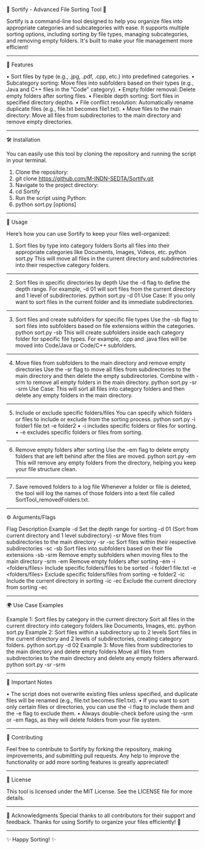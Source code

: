 📂 Sortify - Advanced File Sorting Tool 🧹

Sortify is a command-line tool designed to help you organize files into appropriate categories and subcategories with ease. It supports multiple sorting options, including sorting by file types, managing subcategories, and removing empty folders. It's built to make your file management more efficient!
________________________________________
🚀 Features

•	Sort files by type (e.g., .jpg, .pdf, .cpp, etc.) into predefined categories.
•	Subcategory sorting: Move files into subfolders based on their types (e.g., Java and C++ files in the "Code" category).
•	Empty folder removal: Delete empty folders after sorting files.
•	Flexible depth sorting: Sort files in specified directory depths.
•	File conflict resolution: Automatically rename duplicate files (e.g., file.txt becomes file1.txt).
•	Move files to the main directory: Move all files from subdirectories to the main directory and remove empty directories.
________________________________________
🛠️ Installation

You can easily use this tool by cloning the repository and running the script in your terminal.
1.	Clone the repository:
2.	git clone https://github.com/M-INDN-SEDTA/Sortify.git
3.	Navigate to the project directory:
4.	cd Sortify
5.	Run the script using Python:
6.	python sort.py [options]
________________________________________
📑 Usage

Here’s how you can use Sortify to keep your files well-organized:
1. Sort files by type into category folders
Sorts all files into their appropriate categories like Documents, Images, Videos, etc.
python sort.py
This will move all files in the current directory and subdirectories into their respective category folders.
________________________________________
2. Sort files in specific directories by depth
Use the -d flag to define the depth range. For example, -d 01 will sort files from the current directory and 1 level of subdirectories.
python sort.py -d 01
Use Case: If you only want to sort files in the current folder and its immediate subdirectories.
________________________________________
3. Sort files and create subfolders for specific file types
Use the -sb flag to sort files into subfolders based on file extensions within the categories.
python sort.py -sb
This will create subfolders inside each category folder for specific file types. For example, .cpp and .java files will be moved into Code/Java or Code/C++ subfolders.
________________________________________
4. Move files from subfolders to the main directory and remove empty directories
Use the -sr flag to move all files from subdirectories to the main directory and then delete the empty subdirectories. Combine with -srm to remove all empty folders in the main directory.
python sort.py -sr -srm
Use Case: This will sort all files into category folders and then delete any empty folders in the main directory.
________________________________________
5. Include or exclude specific folders/files
You can specify which folders or files to include or exclude from the sorting process.
python sort.py -i folder1 file.txt -e folder2
•	-i includes specific folders or files for sorting.
•	-e excludes specific folders or files from sorting.
________________________________________
6. Remove empty folders after sorting
Use the -em flag to delete empty folders that are left behind after the files are moved.
python sort.py -em
This will remove any empty folders from the directory, helping you keep your file structure clean.
________________________________________
7. Save removed folders to a log file
Whenever a folder or file is deleted, the tool will log the names of those folders into a text file called SortTool_removedFolders.txt.
________________________________________
⚙️ Arguments/Flags

Flag	Description	Example
-d <depth>	Set the depth range for sorting	-d 01 (Sort from current directory and 1 level subdirectory)
-sr	Move files from subdirectories to the main directory	-sr
-sc	Sort files within their respective subdirectories	-sc
-sb	Sort files into subfolders based on their file extensions	-sb
-srm	Remove empty subfolders when moving files to the main directory	-srm
-em	Remove empty folders after sorting	-em
-i <folders/files>	Include specific folders/files to be sorted	-i folder1 file.txt
-e <folders/files>	Exclude specific folders/files from sorting	-e folder2
-ic	Include the current directory in sorting	-ic
-ec	Exclude the current directory from sorting	-ec
________________________________________
🌍 Use Case Examples

Example 1: Sort files by category in the current directory
Sort all files in the current directory into category folders like Documents, Images, etc.
python sort.py
Example 2: Sort files within a subdirectory up to 2 levels
Sort files in the current directory and 2 levels of subdirectories, creating category folders.
python sort.py -d 02
Example 3: Move files from subdirectories to the main directory and delete empty folders
Move all files from subdirectories to the main directory and delete any empty folders afterward.
python sort.py -sr -srm
________________________________________
📝 Important Notes

•	The script does not overwrite existing files unless specified, and duplicate files will be renamed (e.g., file.txt becomes file1.txt).
•	If you want to sort only certain files or directories, you can use the -i flag to include them and the -e flag to exclude them.
•	Always double-check before using the -srm or -em flags, as they will delete folders from your file system.
________________________________________
🎉 Contributing

Feel free to contribute to Sortify by forking the repository, making improvements, and submitting pull requests. Any help to improve the functionality or add more sorting features is greatly appreciated!
________________________________________
📄 License

This tool is licensed under the MIT License. See the LICENSE file for more details.
________________________________________
🌟 Acknowledgments
Special thanks to all contributors for their support and feedback. Thanks for using Sortify to organize your files efficiently! 🙌
________________________________________
✨ Happy Sorting! ✨

